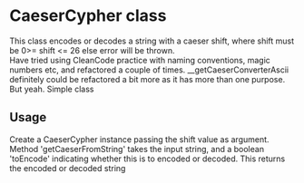 # CaeserCypher class  
This class encodes or decodes a string with a caeser shift, where shift must be 0>= shift <= 26 else error will be thrown.  
Have tried using CleanCode practice with naming conventions, magic numbers etc, and refactored a couple of times. \__getCaeserConverterAscii definitely could be refactored a bit more as it has more than one purpose. But yeah. Simple class 

## Usage  
Create a CaeserCypher instance passing the shift value as argument.  
Method 'getCaeserFromString' takes the input string, and a boolean 'toEncode' indicating whether this is to encoded or decoded. This returns the encoded or decoded string
